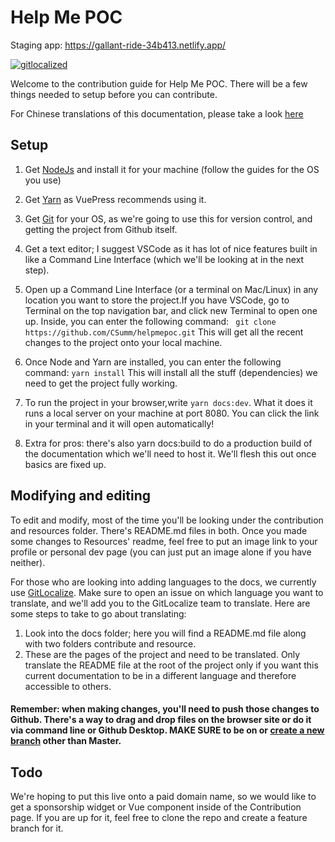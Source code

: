 # Help Me POC
Staging app: https://gallant-ride-34b413.netlify.app/

[![gitlocalized ](https://gitlocalize.com/repo/4905/whole_project/badge.svg)](https://gitlocalize.com/repo/4905/whole_project?utm_source=badge) 



Welcome to the contribution guide for Help Me POC. There will be a few things needed to setup before you can contribute.

For Chinese translations of this documentation, please take a look [here](https://github.com/CSumm/helpmepoc/tree/master/zh/README.md)

## Setup

1. Get [NodeJs](https://nodejs.org/en/) and install it for your machine (follow the guides for the OS you use)

2. Get [Yarn](https://classic.yarnpkg.com/en/) as VuePress recommends using it.

3. Get [Git](https://git-scm.com/) for your OS, as we're going to use this for version control, and getting the project from Github itself.

4. Get a text editor; I suggest VSCode as it has lot of nice features built in like a Command Line Interface (which we'll be looking at in the next step).

5. Open up a Command Line Interface (or a terminal on Mac/Linux) in any location you want to store the project.If you have VSCode, go to Terminal on the top navigation bar, and click new Terminal to open one up. Inside, you can enter the following command:
``` git clone https://github.com/CSumm/helpmepoc.git```
This will get all the recent changes to the project onto your local machine.

6. Once Node and Yarn are installed, you can enter the following command:
```yarn install```
This will install all the stuff (dependencies) we need to get the project fully working.

7. To run the project in your browser,write ```yarn docs:dev```. What it does it runs a local server on your machine at port 8080. You can click the link in your terminal and it will open automatically!

8. Extra for pros: there's also yarn docs:build to do a production build of the documentation which we'll need to host it. We'll flesh this out once basics are fixed up.

## Modifying and editing
To edit and modify, most of the time you'll be looking under the contribution and resources folder. There's README.md files in both. Once you made some changes to Resources' readme, feel free to put an image link to your profile or personal dev page (you can just put an image alone if you have neither).

For those who are looking into adding languages to the docs, we currently use [GitLocalize](https://gitlocalize.com/). Make sure to open an issue on which language you want to translate, and we'll add you to the GitLocalize team to translate. Here are some steps to take to go about translating:

1. Look into the docs folder; here you will find a README.md file along with two folders contribute and resource. 
2. These are the pages of the project and need to be translated. Only translate the README file at the root of the project only if you want this current documentation to be in a different language and therefore accessible to others.

#### Remember: when making changes, you'll need to push those changes to Github. There's a way to drag and drop files on the browser site or do it via command line or Github Desktop. MAKE SURE to be on or [create a new branch](https://git-scm.com/book/en/v2/Git-Branching-Basic-Branching-and-Merging) other than Master.

## Todo
We're hoping to put this live onto a paid domain name, so we would like to get a sponsorship widget or Vue component inside of the Contribution page. If you are up for it, feel free to clone the repo and create a feature branch for it.
